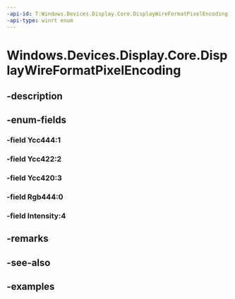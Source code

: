 ```yaml
---
-api-id: T:Windows.Devices.Display.Core.DisplayWireFormatPixelEncoding
-api-type: winrt enum
---
```


<!-- Enumeration syntax.
public enum DisplayWireFormatPixelEncoding : int 
-->

# Windows.Devices.Display.Core.DisplayWireFormatPixelEncoding

## -description

## -enum-fields
### -field Ycc444:1

### -field Ycc422:2

### -field Ycc420:3

### -field Rgb444:0

### -field Intensity:4

## -remarks

## -see-also

## -examples

